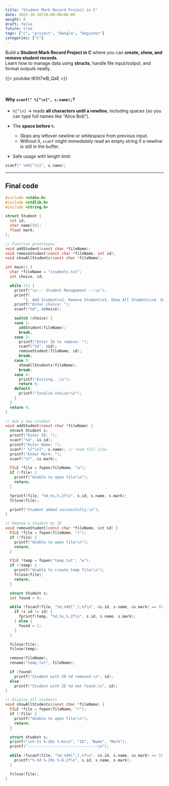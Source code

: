 ```yaml
---
title: "Student Mark Record Project in C"
date: 2025-10-16T20:00:00+06:00
weight: 8
draft: false
future: true
tags: ["c", "project", "bangla", "beginner"]
categories: ["C"]
---
```


Build a **Student Mark Record Project in C** where you can **create, show, and remove student records**.  
Learn how to manage data using **structs**, handle file input/output, and format outputs neatly.

{{< youtube tK0t7wB_QaE >}}

<br>

#### Why `scanf(" %[^\n]", s.name);`?

- `%[^\n]` → reads **all characters until a newline**, including spaces (so you can type full names like "Alice Bob").
- The **space before `%`**:
  - Skips any leftover newline or whitespace from previous input.
  - Without it, `scanf` might immediately read an empty string if a newline is still in the buffer.

- Safe usage with length limit:

```c
scanf(" %49[^\n]", s.name);
```

---

## Final code

```c
#include <stdio.h>
#include <stdlib.h>
#include <string.h>

struct Student {
  int id;
  char name[50];
  float mark;
};

// Function prototypes
void addStudent(const char *fileName);
void removeStudent(const char *fileName, int id);
void showAllStudents(const char *fileName);

int main() {
  char *fileName = "students.txt";
  int choice, id;

  while (1) {
    printf("\n--- Student Management ---\n");
    printf(
        "1. Add Student\n2. Remove Student\n3. Show All Students\n4. Exit\n");
    printf("Enter choice: ");
    scanf("%d", &choice);

    switch (choice) {
    case 1:
      addStudent(fileName);
      break;
    case 2:
      printf("Enter ID to remove: ");
      scanf("%d", &id);
      removeStudent(fileName, id);
      break;
    case 3:
      showAllStudents(fileName);
      break;
    case 4:
      printf("Exiting...\n");
      return 0;
    default:
      printf("Invalid choice!\n");
    }
  }
  return 0;
}

// Add a new student
void addStudent(const char *fileName) {
  struct Student s;
  printf("Enter ID: ");
  scanf("%d", &s.id);
  printf("Enter Name: ");
  scanf(" %[^\n]", s.name); // read full line
  printf("Enter Mark: ");
  scanf("%f", &s.mark);

  FILE *file = fopen(fileName, "a");
  if (!file) {
    printf("Unable to open file!\n");
    return;
  }

  fprintf(file, "%d,%s,%.2f\n", s.id, s.name, s.mark);
  fclose(file);

  printf("Student added successfully.\n");
}

// Remove a student by ID
void removeStudent(const char *fileName, int id) {
  FILE *file = fopen(fileName, "r");
  if (!file) {
    printf("Unable to open file!\n");
    return;
  }

  FILE *temp = fopen("temp.txt", "w");
  if (!temp) {
    printf("Unable to create temp file!\n");
    fclose(file);
    return;
  }

  struct Student s;
  int found = 0;

  while (fscanf(file, "%d,%49[^,],%f\n", &s.id, s.name, &s.mark) == 3) {
    if (s.id != id) {
      fprintf(temp, "%d,%s,%.2f\n", s.id, s.name, s.mark);
    } else {
      found = 1;
    }
  }

  fclose(file);
  fclose(temp);

  remove(fileName);
  rename("temp.txt", fileName);

  if (found)
    printf("Student with ID %d removed.\n", id);
  else
    printf("Student with ID %d not found.\n", id);
}

// Display all students
void showAllStudents(const char *fileName) {
  FILE *file = fopen(fileName, "r");
  if (!file) {
    printf("Unable to open file!\n");
    return;
  }

  struct Student s;
  printf("\n%-5s %-20s %-6s\n", "ID", "Name", "Mark");
  printf("-------------------------------\n");

  while (fscanf(file, "%d,%49[^,],%f\n", &s.id, s.name, &s.mark) == 3) {
    printf("%-5d %-20s %-6.2f\n", s.id, s.name, s.mark);
  }

  fclose(file);
}
```
